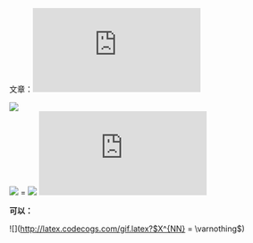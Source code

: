 文章：![](http://latex.codecogs.com/gif.latex?$X_i$)

![](http://latex.codecogs.com/gif.latex?$X_1,X_2,\\cdots,X_N$)   
![](http://latex.codecogs.com/gif.latex?$X^{NN}$) = ![](http://latex.codecogs.com/gif.latex?arg$\\min\\limits_{i}$) ![](http://latex.codecogs.com/gif.latex?$distance(X_i,X_q)$)

**可以：**

![](http://latex.codecogs.com/gif.latex?$X^{NN} = \\varnothing$)
